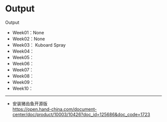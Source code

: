 # Output
Output


*  Week01：None
*  Week02：None
*  Week03： Kuboard Spray
*  Week04：
*  Week05：
*  Week06：
*  Week07：
*  Week08：
*  Week09：
*  Week10：


---

* 安装猪齿鱼开源版    
https://open.hand-china.com/document-center/doc/product/10003/10426?doc_id=125686&doc_code=1723   

